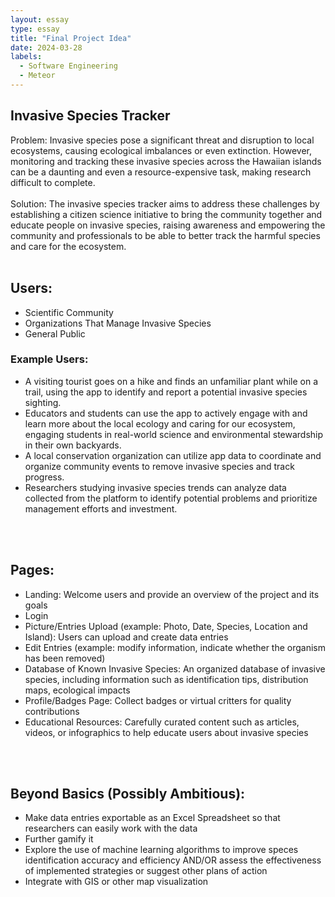 ```yaml
---
layout: essay
type: essay
title: "Final Project Idea"
date: 2024-03-28
labels:
  - Software Engineering
  - Meteor
---
```


## Invasive Species Tracker<br>
Problem: Invasive species pose a significant threat and disruption to local ecosystems, causing ecological imbalances or even extinction. However, monitoring and tracking these invasive species across the Hawaiian islands can be a daunting and even a resource-expensive task, making research difficult to complete. <br><br>
Solution: The invasive species tracker aims to address these challenges by establishing a citizen science initiative to bring the community together and educate people on invasive species, raising awareness and empowering the community and professionals to be able to better track the harmful species and care for the ecosystem.<br><br>


## Users:<br>
<ul>
<li>Scientific Community</li>
<li>Organizations That Manage Invasive Species</li>
<li>General Public</li>
</ul>

### Example Users:<br>
<ul>
<li>A visiting tourist goes on a hike and finds an unfamiliar plant while on a trail, using the app to identify and report a potential invasive species sighting.</li>
<li>Educators and students can use the app to actively engage with and learn more about the local ecology and caring for our ecosystem, engaging students in real-world science and environmental stewardship in their own backyards.</li>
<li>A local conservation organization can utilize app data to coordinate and organize community events to remove invasive species and track progress.</li>
<li>Researchers studying invasive species trends can analyze data collected from the platform to identify potential problems and prioritize management efforts and investment.</li>
</ul><br><br>

## Pages:<br>
<ul>
<li>Landing: Welcome users and provide an overview of the project and its goals</li>
<li>Login</li>
<li>Picture/Entries Upload (example: Photo, Date, Species, Location and Island): Users can upload and create data entries</li>
<li>Edit Entries (example: modify information, indicate whether the organism has been removed)</li>
<li>Database of Known Invasive Species: An organized database of invasive species, including information such as identification tips, distribution maps, ecological impacts</li>
<li>Profile/Badges Page: Collect badges or virtual critters for quality contributions</li>
<li>Educational Resources: Carefully curated content such as articles, videos, or infographics to help educate users about invasive species</li>
</ul><br><br>

## Beyond Basics (Possibly Ambitious):
<ul>
<li>Make data entries exportable as an Excel Spreadsheet so that researchers can easily work with the data</li>
<li>Further gamify it</li>
<li>Explore the use of machine learning algorithms to improve speces identification accuracy and efficiency AND/OR assess the effectiveness of implemented strategies or suggest other plans of action</li>
<li>Integrate with GIS or other map visualization</li>
</ul>




